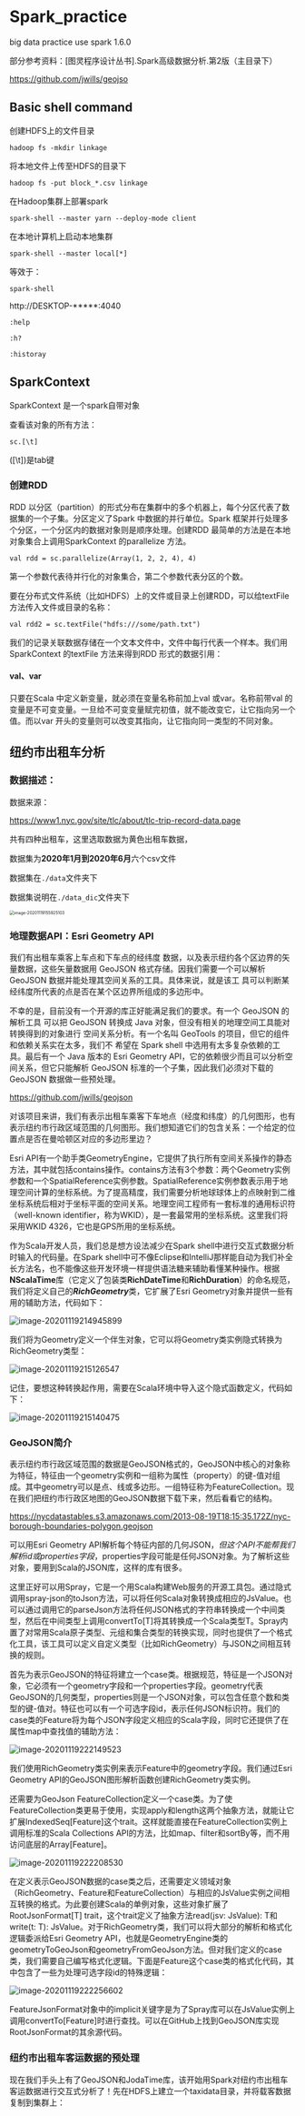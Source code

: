 # Spark_practice
 big data practice use spark 1.6.0

部分参考资料：[图灵程序设计丛书].Spark高级数据分析.第2版（主目录下）

https://github.com/jwills/geojso

## Basic shell command

创建HDFS上的文件目录

`hadoop fs -mkdir linkage`

将本地文件上传至HDFS的目录下

`hadoop fs -put block_*.csv linkage`

在Hadoop集群上部署spark

`spark-shell --master yarn --deploy-mode client`

在本地计算机上启动本地集群

`spark-shell --master local[*]`

等效于：

`spark-shell`

http://DESKTOP-*****:4040

`:help`

`:h?`

`:historay`

## SparkContext

SparkContext 是一个spark自带对象

查看该对象的所有方法：

`sc.[\t]`

([\t])是tab键

### 创建RDD

RDD 以分区（partition）的形式分布在集群中的多个机器上，每个分区代表了数据集的一个子集。分区定义了Spark 中数据的并行单位。Spark 框架并行处理多个分区，一个分区内的数据对象则是顺序处理。创建RDD 最简单的方法是在本地对象集合上调用SparkContext 的parallelize 方法。

`val rdd = sc.parallelize(Array(1, 2, 2, 4), 4)`

第一个参数代表待并行化的对象集合，第二个参数代表分区的个数。

要在分布式文件系统（比如HDFS）上的文件或目录上创建RDD，可以给textFile 方法传入文件或目录的名称：

`val rdd2 = sc.textFile("hdfs:///some/path.txt")`

我们的记录关联数据存储在一个文本文件中，文件中每行代表一个样本。我们用SparkContext 的textFile 方法来得到RDD 形式的数据引用：

#### val、var

只要在Scala 中定义新变量，就必须在变量名称前加上val 或var。名称前带val 的变量是不可变变量。一旦给不可变变量赋完初值，就不能改变它，让它指向另一个值。而以var 开头的变量则可以改变其指向，让它指向同一类型的不同对象。



## 纽约市出租车分析

### 数据描述：

数据来源：

https://www1.nyc.gov/site/tlc/about/tlc-trip-record-data.page

共有四种出租车，这里选取数据为黄色出租车数据，

数据集为**2020年1月到2020年6月**六个csv文件

数据集在`./data`文件夹下

数据集说明在`./data_dic`文件夹下



<img src="README.assets/image-20201119155925103.png" alt="image-20201119155925103" style="zoom:50%;" />

### 地理数据API：Esri Geometry API

我们有出租车乘客上车点和下车点的经纬度 数据，以及表示纽约各个区边界的矢量数据，这些矢量数据用 GeoJSON 格式存储。因我们需要一个可以解析 GeoJSON 数据并能处理其空间关系的工具。具体来说，就是该工 具可以判断某经纬度所代表的点是否在某个区边界所组成的多边形中。

不幸的是，目前没有一个开源的库正好能满足我们的要求。有一个 GeoJSON 的解析工具 可以把 GeoJSON 转换成 Java 对象，但没有相关的地理空间工具能对转换得到的对象进行 空间关系分析。有一个名叫 GeoTools 的项目，但它的组件和依赖关系实在太多，我们不 希望在 Spark shell 中选用有太多复杂依赖的工具。最后有一个 Java 版本的 Esri Geometry API，它的依赖很少而且可以分析空间关系，但它只能解析 GeoJSON 标准的一个子集，因此我们必须对下载的 GeoJSON 数据做一些预处理。

https://github.com/jwills/geojson

对该项目来讲，我们有表示出租车乘客下车地点（经度和纬度）的几何图形，也有表示纽约市行政区域范围的几何图形。我们想知道它们的包含关系：一个给定的位置点是否在曼哈顿区对应的多边形里边？

Esri  API有一个助手类GeometryEngine，它提供了执行所有空间关系操作的静态方法，其中就包括contains操作。contains方法有3个参数：两个Geometry实例参数和一个SpatialReference实例参数。SpatialReference实例参数表示用于地理空间计算的坐标系统。为了提高精度，我们需要分析地球球体上的点映射到二维坐标系统后相对于坐标平面的空间关系。地理空间工程师有一套标准的通用标识符（well-known  identifier，称为WKID），是一套最常用的坐标系统。这里我们将采用WKID  4326，它也是GPS所用的坐标系统。

作为Scala开发人员，我们总是想方设法减少在Spark  shell中进行交互式数据分析时输入的代码量。在Spark  shell中可不像Eclipse和IntelliJ那样能自动为我们补全长方法名，也不能像这些开发环境一样提供语法糖来辅助看懂某种操作。根据**NScalaTime**库（它定义了包装类**RichDateTime**和**RichDuration**）的命名规范，我们将定义自己的***RichGeometry***类，它扩展了Esri Geometry对象并提供一些有用的辅助方法，代码如下：

![image-20201119214945899](README.assets/image-20201119214945899.png)

我们将为Geometry定义一个伴生对象，它可以将Geometry类实例隐式转换为RichGeometry类型：

![image-20201119215126547](README.assets/image-20201119215126547.png)

记住，要想这种转换起作用，需要在Scala环境中导入这个隐式函数定义，代码如下：

![image-20201119215140475](README.assets/image-20201119215140475.png)

### GeoJSON简介

表示纽约市行政区域范围的数据是GeoJSON格式的，GeoJSON中核心的对象称为特征，特征由一个geometry实例和一组称为属性（property）的键-值对组成。其中geometry可以是点、线或多边形。一组特征称为FeatureCollection。现在我们把纽约市行政区地图的GeoJSON数据下载下来，然后看看它的结构。

 https://nycdatastables.s3.amazonaws.com/2013-08-19T18:15:35.172Z/nyc-borough-boundaries-polygon.geojson 

可以用Esri  Geometry  API解析每个特征内部的几何JSON，*但这个API不能帮我们解析id或properties字段*，properties字段可能是任何JSON对象。为了解析这些对象，要用到Scala的JSON库，这样的库有很多。

这里正好可以用Spray，它是一个用Scala构建Web服务的开源工具包。通过隐式调用spray-json的toJson方法，可以将任何Scala对象转换成相应的JsValue。也可以通过调用它的parseJson方法将任何JSON格式的字符串转换成一个中间类型，然后在中间类型上调用convertTo[T]将其转换成一个Scala类型T。Spray内置了对常用Scala原子类型、元组和集合类型的转换实现，同时也提供了一个格式化工具，该工具可以定义自定义类型（比如RichGeometry）与JSON之间相互转换的规则。

首先为表示GeoJSON的特征将建立一个case类。根据规范，特征是一个JSON对象，它必须有一个geometry字段和一个properties字段。geometry代表GeoJSON的几何类型，properties则是一个JSON对象，可以包含任意个数和类型的键-值对。特征也可以有一个可选字段id，表示任何JSON标识符。我们的case类的Feature将为每个JSON字段定义相应的Scala字段，同时它还提供了在属性map中查找值的辅助方法：

![image-20201119222149523](README.assets/image-20201119222149523.png)

我们使用RichGeometry类实例来表示Feature中的geometry字段。我们通过Esri Geometry API的GeoJSON图形解析函数创建RichGeometry类实例。

还需要为GeoJson FeatureCollection定义一个case类。为了使FeatureCollection类更易于使用，实现apply和length这两个抽象方法，就能让它扩展IndexedSeq[Feature]这个trait。这样就能直接在FeatureCollection实例上调用标准的Scala  Collections  API的方法，比如map、filter和sortBy等，而不用访问底层的Array[Feature]。

![image-20201119222208530](README.assets/image-20201119222208530.png)

在定义表示GeoJSON数据的case类之后，还需要定义领域对象（RichGeometry、Feature和FeatureCollection）与相应的JsValue实例之间相互转换的格式。为此要创建Scala的单例对象，这些对象扩展了RootJsonFormat[T]  trait，这个trait定义了抽象方法read(jsv: JsValue): T和write(t: T): JsValue。对于RichGeometry类，我们可以将大部分的解析和格式化逻辑委派给Esri  Geometry  API，也就是GeometryEngine类的geometryToGeoJson和geometryFromGeoJson方法。但对我们定义的case类，我们需要自己编写格式化逻辑。下面是Feature这个case类的格式化代码，其中包含了一些为处理可选字段id的特殊逻辑：

![image-20201119222256602](README.assets/image-20201119222256602.png)

FeatureJsonFormat对象中的implicit关键字是为了Spray库可以在JsValue实例上调用convertTo[Feature]时进行查找。可以在GitHub上找到GeoJSON库实现RootJsonFormat的其余源代码。

### 纽约市出租车客运数据的预处理

现在我们手头上有了GeoJSON和JodaTime库，该开始用Spark对纽约市出租车客运数据进行交互式分析了！先在HDFS上建立一个taxidata目录，并将载客数据复制到集群上：